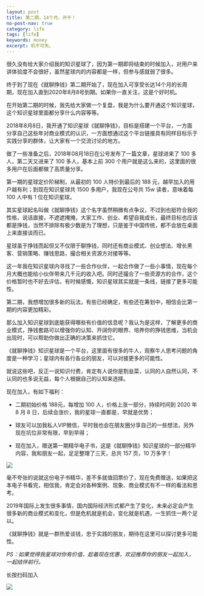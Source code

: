 ```yaml
---
layout: post
title: 第二期，14个月，开干！
no-post-nav: true
category: life
tags: [life]
keywords: money
excerpt: 机不可失。
---
```


很久没有给大家介绍我的知识星球了，因为第一期即将结束的时候加入，对用户来讲体验度不会很好，虽然星球内的内容都是一样，但参与感就弱了很多。

终于到了现在《就聊挣钱》第二期开始了，现在加入可享受长达14个月的长周期，现在加入直到2020年8月8号到期。如果你一直关注，这是个好时机。

在开始第二期的时候，我先给大家做一个复盘，我是为什么要开通这个知识星球，这个知识星球里面都分享什么内容等等。

2018年8月8日，我开通了知识星球《就聊挣钱》，目标是搭建一个平台，一方面分享自己这些年对商业模式的认识，一方面想通过这个平台链接具有同样目标乐于实践分享的群体，让大家有一个交流讨论的地方。

做了一些准备之后，2018年08月18日在公号发布了一篇文章，星球进来了 100 多人，第二天又进来了 100 多人，基本上前 300 个用户就是这么来的，这里面的很多用户在后面都做了高质量分享。

第一期的星球定价阶梯制，从最初的 100 人特价到最后的 188 元，越早加入的用户越有利；到现在知识星球共 1500 多用户，我现在公号共 15w 读者，意味着每 100 人中有 1 位在知识星球。

其实星球起名叫做《就聊挣钱》这个名字虽然稍微有点争议，不过到也挺符合我的性格，说话直接，不遮遮掩掩，大家工作、创业、希望自我成长，最终目标也应该都是挣钱，当然不排除有极少数是为了理想，只是鉴于中国传统，都不会放在桌面上来直接谈而已。

星球虽于挣钱而起但又不仅限于聊挣钱，同时还有商业模式、创业想法、增长黑客、营销策略、赚钱思路，撮合相关资源方对接等等。

这一年我在知识星球内寻找了一些合作伙伴，一起合作做了一些小事情，现在每个月大概也能给小伙伴带来几千元的收入吧。同时还撮合了一些资源方的合作，这个价格暂时也不好去评估，有时候感慨，知识星球其实就是一条线，链接了更多可能性。

第二期，我想增加很多新的玩法，有些已经确定，有些还在筹划中，相信会比第一期的内容更加精彩。

那么加入知识星球到底能获得哪些有价值的信息呢？我认为是这样，了解更多的商业模式，挣钱套路可以增强你的认知、开阔你的眼界、培养你的挣钱思维，当机会出现时，可以帮助你做出正确的决策来抓住它。

《就聊挣钱》知识星球是一个平台，这里面有很多的牛人，观察牛人思考问题的角度是一种学习；星球内有各行各业的朋友，可以对接更多的可能性。

就说这些吧，反正一说知识付费，肯定有人说你是割韭菜，认同的人自然认同，不认同的也多说无益，每个人根据自己的认知来选择。

现在加入，有如下福利：

- 二期初始价格 188元，每增加 100 人，价格上涨一部分，持续时间到 2020 年 8 月 8 日，后续会涨价，我的星球一直都是，早就是优势；

- 球友可以加我私人VIP微信，平时我也会在朋友圈分享自己的一些想法，另外现在坑位非常有限，早到早得；

- 现在加入，赠送第一期精华电子书，这是《就聊挣钱》知识星球的一部分精华内容，我和朋友一起，足足整理了三天，总共 157 页，10 万多字！

![](http://www.itmind.net/assets/images/2019/zsxq/ebook.jpg)

毫不夸张的说就这份电子书精华，差不多就值回票价了，现在免费赠送，如果把这本电子书看完，相信我，肯定会对各种案例、现象、商业模式有不一样的看法和思考。

2019年国际上发生很多事情，国内国际经济形式都产生了变化，未来必定会产生很多新的商业模式和变化，但是危机就是机会，变化就是机遇，一生抓住一两个足以。

《就聊挣钱》就是一群热爱谈钱，忠于实践的朋友，期待在这里可以探讨更多可能性。

*PS：如果觉得我星球对你有价值，趁着现在优惠，欢迎推荐你的朋友一起加入，一起结伴前行。*

长按扫码加入

![](http://www.itmind.net/assets/images/2019/zsxq/weixiao.jpg)
